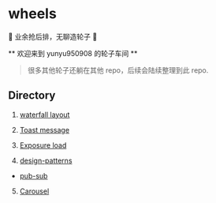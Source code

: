 # wheels
:hammer:  业余抢后排，无聊造轮子 :hammer:

** 欢迎来到 yunyu950908 的轮子车间 **

>很多其他轮子还躺在其他 repo，后续会陆续整理到此 repo.

## Directory

1. [ waterfall layout ](./waterfall)

2. [ Toast message ](./toast)

3. [ Exposure load ](./exposure)

4. [ design-patterns ](./design-patterns)
 - [ pub-sub ](./design-patterns/(pub-sub))

5. [ Carousel ](./carousel)




